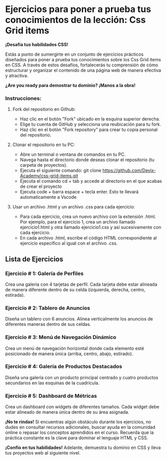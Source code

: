 # Ejercicios para poner a prueba tus conocimientos de la lección: Css Grid items

**¡Desafía tus habilidades CSS!**

Estás a punto de sumergirte en un conjunto de ejercicios prácticos diseñados para poner a prueba tus conocimientos sobre los Css Grid items en CSS. A través de estos desafíos, fortalecerás tu comprensión de cómo estructurar y organizar el contenido de una página web de manera efectiva y atractiva.

**¿Are you ready para demostrar tu dominio? ¡Manos a la obra!**

### Instrucciones:
1. Fork del repositorio en Github:

    * Haz clic en el botón "Fork" ubicado en la esquina superior derecha.
    * Elige tu cuenta de GitHub y selecciona una reubicación para tu fork.
    * Haz clic en el botón "Fork repository" para crear tu copia personal del repositorio.

2. Clonar el repositorio en tu PC:

    * Abre un terminal o ventana de comandos en tu PC.
    * Navega hasta el directorio donde deseas clonar el repositorio (tu carpeta de proyectos).
    * Ejecuta el siguiente comando: git clone https://github.com/Devix-Academy/css-grid-items.git
    * Ejecuta el comando cd + tab y accede al directorio en el que acabas de crear el proyecto
    * Ejecuta code + barra espace + tecla enter. Esto te llevará automaticamente a Vscode
    

3. Usar un archivo .html y un archivo .css para cada ejercicio:

     * Para cada ejercicio, crea un nuevo archivo con la extensión .html. Por ejemplo, para el ejercicio 1, crea un archivo llamado ejercicio1.html y otra llamado ejercicio1.css y así sucesivamente con cada ejercicio.
    * En cada archivo .html, escribe el código HTML correspondiente al ejercicio específico al igual con el archivo .css.

## Lista de Ejercicios

### Ejercicio # 1: Galería de Perfiles
Crea una galería con 4 tarjetas de perfil. Cada tarjeta debe estar alineada de manera diferente dentro de su celda (izquierda, derecha, centro, estirada).

### Ejercicio # 2: Tablero de Anuncios
Diseña un tablero con 6 anuncios. Alinea verticalmente los anuncios de diferentes maneras dentro de sus celdas.

### Ejercicio # 3: Menú de Navegación Dinámico
Crea un menú de navegación horizontal donde cada elemento esté posicionado de manera única (arriba, centro, abajo, estirado).

### Ejercicio # 4: Galería de Productos Destacados
Diseña una galería con un producto principal centrado y cuatro productos secundarios en las esquinas de la cuadrícula.
    
### Ejercicio # 5: Dashboard de Métricas
Crea un dashboard con widgets de diferentes tamaños. Cada widget debe estar alineado de manera única dentro de su área asignada.

**¡No te rindas!** Si encuentras algún obstáculo durante los ejercicios, no dudes en consultar recursos adicionales, buscar ayuda en la comunidad online o repasar los conceptos aprendidos en el curso. Recuerda que la práctica constante es la clave para dominar el lenguaje HTML y CSS.

**¡Confío en tus habilidades!** Adelante, demuestra tu dominio en CSS y lleva tus proyectos web al siguiente nivel.
